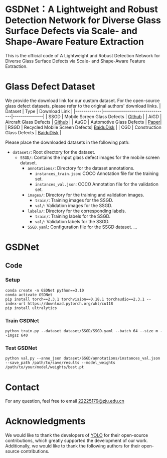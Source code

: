 # GSDNet：A Lightweight and Robust Detection Network for Diverse Glass Surface Defects via Scale- and Shape-Aware Feature Extraction
This is the official code of A Lightweight and Robust Detection Network for Diverse Glass Surface Defects via Scale- and Shape-Aware Feature Extraction.

# Glass Defect Dataset
We provide the download link for our custom dataset. For the open-source glass defect datasets, please refer to the original authors' download links.
| Dataset     | Type                           | Download Link |
|-------------|--------------------------------|---------------|
| SSGD        | Mobile Screen Glass Defects   | [Github](https://github.com/VincentHancoder/SSGD) |
| AiGD        | Aircraft Glass Defects        | [Github](https://github.com/core128/AGDD) |
| AuGD        | Automotive Glass Defects      | [Paper](https://pan.baidu.com/s/17zOqLvPzQ6-_7U6au4U_dw?pwd=itx4)|
| RSGD        | Recycled Mobile Screen Defects| [BaiduDisk](https://pan.baidu.com/s/17zOqLvPzQ6-_7U6au4U_dw?pwd=itx4) |
| CGD         | Construction Glass Defects    | [BaiduDisk](https://pan.baidu.com/s/17zOqLvPzQ6-_7U6au4U_dw?pwd=itx4) |

Please place the downloaded datasets in the following path:
- `dataset/`: Root directory for the dataset.
  - `SSGD/`: Contains the input glass defect images for the mobile screen dataset.
    - `annotations/`: Directory for the dataset annotations.
      - `instances_train.json`: COCO Annotation file for the training set.
      - `instances_val.json`: COCO Annotation file for the validation set.
    - `images/`: Directory for the training and validation images.
      - `train/`: Training images for the SSGD.
      - `val/`: Validation images for the SSGD.
    - `labels/`: Directory for the corresponding labels.
      - `train/`: Training labels for the SSGD.
      - `val/`: Validation labels for the SSGD.
    - `SSGD.yaml`: Configuration file for the SSGD dataset.
    ...
   
    
# GSDNet
## Code
### Setup
```
conda create -n GSDNet python==3.10
conda activate GSDNet
pip install torch==2.3.1 torchvision==0.18.1 torchaudio==2.3.1 --index-url https://download.pytorch.org/whl/cu118
pip install ultralytics
```
### Train GSDNet
```
python train.py --dataset dataset/SSGD/SSGD.yaml --batch 64 --size m --imgsz 640
```
### Test GSDNet
```
python val.py --anno_json dataset/SSGD/annotations/instances_val.json --save_path /path/to/save/results --model_weights /path/to/your/model/weights/best.pt
```

# Contact   
For any question, feel free to email <22225179@zju.edu.cn>

# Acknowledgments
We would like to thank the developers of [YOLO](https://github.com/ultralytics/ultralytics) for their open-source contributions, which greatly supported the development of our work.
Additionally, we would like to thank the following authors for their open-source contributions.
```

```
